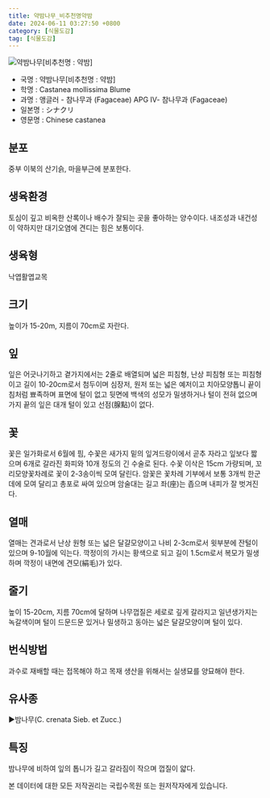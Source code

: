 ```yaml
---
title: 약밤나무_비추천명약밤
date: 2024-06-11 03:27:50 +0800
category: [식물도감]
tag: [식물도감]
---
```




![약밤나무[비추천명 : 약밤]](/fileUpload/plants/basic/Fagaceae/Castanea/6472/6472_3_th2.JPG)
- 국명 : 약밤나무[비추천명 : 약밤]
- 학명 : Castanea mollissima Blume
- 과명 : 앵글러 - 참나무과 (Fagaceae) APG Ⅳ- 참나무과 (Fagaceae)
- 일본명 : シナクリ
- 영문명 : Chinese castanea


## 분포
중부 이북의 산기슭, 마을부근에 분포한다.
## 생육환경
토심이 깊고 비옥한 산록이나 배수가 잘되는 곳을 좋아하는 양수이다. 내조성과 내건성이 약하지만 대기오염에 견디는 힘은 보통이다.
## 생육형
낙엽활엽교목
## 크기
높이가 15-20m, 지름이 70cm로 자란다.
## 잎
잎은 어긋나기하고 곁가지에서는 2줄로 배열되며 넓은 피침형, 난상 피침형 또는 피침형이고 길이 10-20cm로서 첨두이며 심장저, 원저 또는 넓은 예저이고 치아모양톱니 끝이 침처럼 뾰족하며 표면에 털이 없고 뒷면에 백색의 성모가 밀생하거나 털이 전혀 없으며 가지 끝의 잎은 대개 털이 있고 선점(腺點)이 없다.
## 꽃
꽃은 일가화로서 6월에 핌, 수꽃은 새가지 밑의 잎겨드랑이에서 곧추 자라고 잎보다 짧으며 6개로 갈라진 화피와 10개 정도의 긴 수술로 된다. 수꽃 이삭은 15cm 가량되며, 꼬리모양꽃차례로 꽃이 2-3송이씩 모여 달린다. 암꽃은 꽃차례 기부에서 보통 3개씩 한군데에 모여 달리고 총포로 싸여 있으며 암술대는 길고 좌(座)는 좁으며 내피가 잘 벗겨진다.
## 열매
열매는 견과로서 난상 원형 또는 넓은 달걀모양이고 나비 2-3cm로서 윗부분에 잔털이 있으며 9-10월에 익는다. 깍정이의 가시는 황색으로 되고 길이 1.5cm로서 복모가 밀생하며 깍정이 내면에 견모(絹毛)가 있다.
## 줄기
높이 15-20cm, 지름 70cm에 달하며 나무껍질은 세로로 깊게 갈라지고 일년생가지는 녹갈색이며 털이 드문드문 있거나 밀생하고 동아는 넓은 달걀모양이며 털이 있다.
## 번식방법
과수로 재배할 때는 접목해야 하고 목재 생산을 위해서는 실생묘를 양묘해야 한다.
## 유사종
▶밤나무(C. crenata Sieb. et Zucc.)
## 특징
밤나무에 비하여 잎의 톱니가 길고 갈라짐이 작으며 껍질이 얇다.






본 데이터에 대한 모든 저작권리는 국립수목원 또는 원저작자에게 있습니다.
